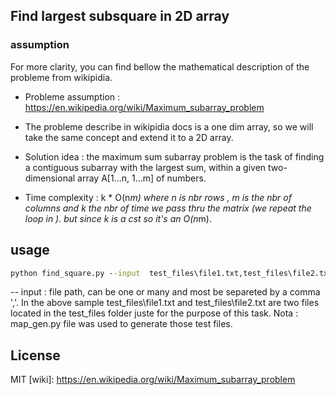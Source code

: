 ## Find largest subsquare in 2D array

### assumption 
For more clarity, you can find bellow the mathematical description of the probleme from wikipidia.

* Probleme assumption :  https://en.wikipedia.org/wiki/Maximum_subarray_problem

* The probleme describe in wikipidia docs is a one dim array, so we will take the same concept and 
extend it to a 2D array.

* Solution idea : the maximum sum subarray problem is the task of finding a contiguous 
subarray with the largest sum, within a given two-dimensional array A[1...n, 1...m] of numbers. 

* Time complexity  : k * O(n*m) where  n is nbr rows , m is the nbr of columns and k the nbr of 
time we pass thru the matrix (we repeat the loop in ). but since k is a cst so it's an O(n*m).


## usage 
```cmd
python find_square.py --input  test_files\file1.txt,test_files\file2.txt 
```
-- input  : file path, can be one or many and most be separeted by a comma ','.
In the above sample test_files\file1.txt and test_files\file2.txt are two files located in the test_files folder juste for the purpose of this task. 
Nota : map_gen.py file was used to generate those test files.
## License

MIT
[wiki]: https://en.wikipedia.org/wiki/Maximum_subarray_problem
